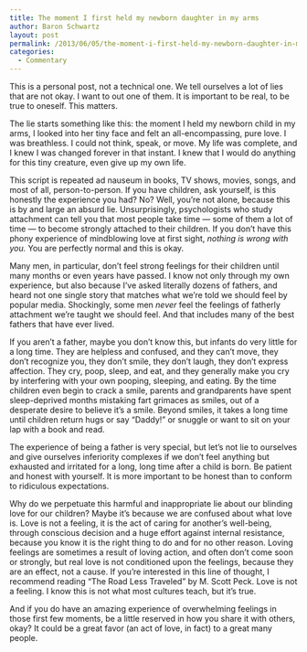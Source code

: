```yaml
---
title: The moment I first held my newborn daughter in my arms
author: Baron Schwartz
layout: post
permalink: /2013/06/05/the-moment-i-first-held-my-newborn-daughter-in-my-arms/
categories:
  - Commentary
---
```

This is a personal post, not a technical one. We tell ourselves a lot of lies that are not okay. I want to out one of them. It is important to be real, to be true to oneself. This matters.

The lie starts something like this: the moment I held my newborn child in my arms, I looked into her tiny face and felt an all-encompassing, pure love. I was breathless. I could not think, speak, or move. My life was complete, and I knew I was changed forever in that instant. I knew that I would do anything for this tiny creature, even give up my own life.

This script is repeated ad nauseum in books, TV shows, movies, songs, and most of all, person-to-person. If you have children, ask yourself, is this honestly the experience you had? No? Well, you&#8217;re not alone, because this is by and large an absurd lie. Unsurprisingly, psychologists who study attachment can tell you that most people take time &#8212; some of them a lot of time &#8212; to become strongly attached to their children. If you don&#8217;t have this phony experience of mindblowing love at first sight, *nothing is wrong with you.* You are perfectly normal and this is okay.

Many men, in particular, don&#8217;t feel strong feelings for their children until many months or even years have passed. I know not only through my own experience, but also because I&#8217;ve asked literally dozens of fathers, and heard not one single story that matches what we&#8217;re told we should feel by popular media. Shockingly, some men *never* feel the feelings of fatherly attachment we&#8217;re taught we should feel. And that includes many of the best fathers that have ever lived.

If you aren&#8217;t a father, maybe you don&#8217;t know this, but infants do very little for a long time. They are helpless and confused, and they can&#8217;t move, they don&#8217;t recognize you, they don&#8217;t smile, they don&#8217;t laugh, they don&#8217;t express affection. They cry, poop, sleep, and eat, and they generally make you cry by interfering with your own pooping, sleeping, and eating. By the time children even begin to crack a smile, parents and grandparents have spent sleep-deprived months mistaking fart grimaces as smiles, out of a desperate desire to believe it&#8217;s a smile. Beyond smiles, it takes a long time until children return hugs or say &#8220;Daddy!&#8221; or snuggle or want to sit on your lap with a book and read.

The experience of being a father is very special, but let&#8217;s not lie to ourselves and give ourselves inferiority complexes if we don&#8217;t feel anything but exhausted and irritated for a long, long time after a child is born. Be patient and honest with yourself. It is more important to be honest than to conform to ridiculous expectations.

Why do we perpetuate this harmful and inappropriate lie about our blinding love for our children? Maybe it&#8217;s because we are confused about what love is. Love is not a feeling, it is the act of caring for another&#8217;s well-being, through conscious decision and a huge effort against internal resistance, because you know it is the right thing to do and for no other reason. Loving feelings are sometimes a result of loving action, and often don&#8217;t come soon or strongly, but real love is not conditioned upon the feelings, because they are an effect, not a cause. If you&#8217;re interested in this line of thought, I recommend reading &#8220;The Road Less Traveled&#8221; by M. Scott Peck. Love is not a feeling. I know this is not what most cultures teach, but it&#8217;s true.

And if you do have an amazing experience of overwhelming feelings in those first few moments, be a little reserved in how you share it with others, okay? It could be a great favor (an act of love, in fact) to a great many people.